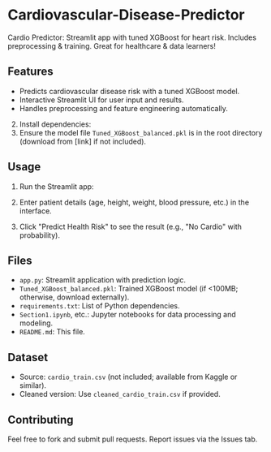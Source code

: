 # Cardiovascular-Disease-Predictor
Cardio Predictor: Streamlit app with tuned XGBoost for heart risk. Includes preprocessing &amp; training. Great for healthcare &amp; data learners!

## Features
- Predicts cardiovascular disease risk with a tuned XGBoost model.
- Interactive Streamlit UI for user input and results.
- Handles preprocessing and feature engineering automatically.

2. Install dependencies:
3. Ensure the model file `Tuned_XGBoost_balanced.pkl` is in the root directory (download from [link] if not included).

## Usage
1. Run the Streamlit app:

2. Enter patient details (age, height, weight, blood pressure, etc.) in the interface.
3. Click "Predict Health Risk" to see the result (e.g., "No Cardio" with probability).

## Files
- `app.py`: Streamlit application with prediction logic.
- `Tuned_XGBoost_balanced.pkl`: Trained XGBoost model (if <100MB; otherwise, download externally).
- `requirements.txt`: List of Python dependencies.
- `Section1.ipynb`, etc.: Jupyter notebooks for data processing and modeling.
- `README.md`: This file.

## Dataset
- Source: `cardio_train.csv` (not included; available from Kaggle or similar).
- Cleaned version: Use `cleaned_cardio_train.csv` if provided.

## Contributing
Feel free to fork and submit pull requests. Report issues via the Issues tab.
